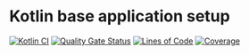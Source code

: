 # Kotlin base application setup
[![Kotlin CI](https://github.com/ashtanko/kotlin-app-template/actions/workflows/build.yml/badge.svg)](https://github.com/ashtanko/kotlin-app-template/actions/workflows/build.yml)
[![Quality Gate Status](https://sonarcloud.io/api/project_badges/measure?project=ashtanko_kotlin-app-template&metric=alert_status)](https://sonarcloud.io/dashboard?id=ashtanko_kotlin-app-template)
[![Lines of Code](https://sonarcloud.io/api/project_badges/measure?project=ashtanko_kotlin-app-template&metric=ncloc)](https://sonarcloud.io/dashboard?id=ashtanko_kotlin-app-template)
[![Coverage](https://sonarcloud.io/api/project_badges/measure?project=ashtanko_kotlin-app-template&metric=coverage)](https://sonarcloud.io/dashboard?id=ashtanko_kotlin-app-template)